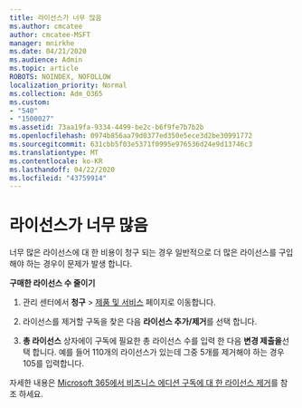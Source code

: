 ```yaml
---
title: 라이선스가 너무 많음
ms.author: cmcatee
author: cmcatee-MSFT
manager: mnirkhe
ms.date: 04/21/2020
ms.audience: Admin
ms.topic: article
ROBOTS: NOINDEX, NOFOLLOW
localization_priority: Normal
ms.collection: Adm_O365
ms.custom:
- "540"
- "1500027"
ms.assetid: 73aa19fa-9334-4499-be2c-b6f9fe7b7b2b
ms.openlocfilehash: 0974b856aa79d0377ed350e5ece3d2be30991772
ms.sourcegitcommit: 631cbb5f03e5371f0995e976536d24e9d13746c3
ms.translationtype: MT
ms.contentlocale: ko-KR
ms.lasthandoff: 04/22/2020
ms.locfileid: "43759914"
---
```

# <a name="too-many-licenses"></a>라이선스가 너무 많음

너무 많은 라이선스에 대 한 비용이 청구 되는 경우 일반적으로 더 많은 라이선스를 구입 해야 하는 경우이 문제가 발생 합니다.
  
**구매한 라이선스 수 줄이기**
  
1. 관리 센터에서 **청구** \> [제품 및 서비스](https://go.microsoft.com/fwlink/p/?linkid=842054) 페이지로 이동합니다.

2. 라이선스를 제거할 구독을 찾은 다음 **라이선스 추가/제거**를 선택 합니다.

3. **총 라이선스** 상자에이 구독에 필요한 총 라이선스 수를 입력 한 다음 **변경 제출을**선택 합니다. 예를 들어 110개의 라이선스가 있는데 그중 5개를 제거해야 하는 경우 105를 입력합니다.

자세한 내용은 [Microsoft 365에서 비즈니스 에디션 구독에 대 한 라이선스 제거](https://docs.microsoft.com/office365/admin/subscriptions-and-billing/remove-licenses-from-subscription)를 참조 하세요.